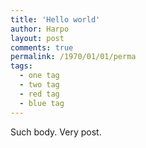```yaml
---
title: 'Hello world'
author: Harpo
layout: post
comments: true
permalink: /1970/01/01/perma
tags:
  - one tag
  - two tag
  - red tag
  - blue tag
---
```


Such body.  Very post.
